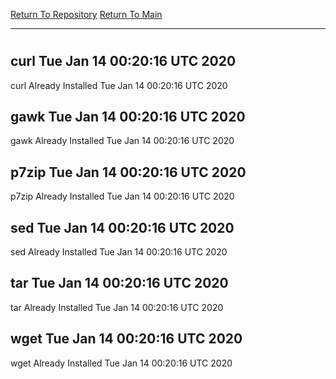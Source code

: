 [Return To Repository](https://github.com/deathbybandaid/piholeparser/)
[Return To Main](https://github.com/deathbybandaid/piholeparser/blob/master/RecentRunLogs/Mainlog.md)
____________________________________
# 
## curl Tue Jan 14 00:20:16 UTC 2020
curl Already Installed Tue Jan 14 00:20:16 UTC 2020
## gawk Tue Jan 14 00:20:16 UTC 2020
gawk Already Installed Tue Jan 14 00:20:16 UTC 2020
## p7zip Tue Jan 14 00:20:16 UTC 2020
p7zip Already Installed Tue Jan 14 00:20:16 UTC 2020
## sed Tue Jan 14 00:20:16 UTC 2020
sed Already Installed Tue Jan 14 00:20:16 UTC 2020
## tar Tue Jan 14 00:20:16 UTC 2020
tar Already Installed Tue Jan 14 00:20:16 UTC 2020
## wget Tue Jan 14 00:20:16 UTC 2020
wget Already Installed Tue Jan 14 00:20:16 UTC 2020
